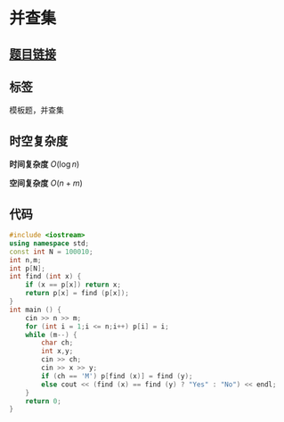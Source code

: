 # 并查集
## [题目链接](https://www.acwing.com/problem/content/838/)

## 标签
模板题，并查集

## 时空复杂度

**时间复杂度** $O(\log n)$

**空间复杂度** $O(n + m)$

## 代码
```cpp
#include <iostream>
using namespace std;
const int N = 100010;
int n,m;
int p[N];
int find (int x) {
    if (x == p[x]) return x;
    return p[x] = find (p[x]);
}
int main () {
    cin >> n >> m;
    for (int i = 1;i <= n;i++) p[i] = i;
    while (m--) {
        char ch;
        int x,y;
        cin >> ch;
        cin >> x >> y;
        if (ch == 'M') p[find (x)] = find (y);
        else cout << (find (x) == find (y) ? "Yes" : "No") << endl;
    }
    return 0;
}
```
